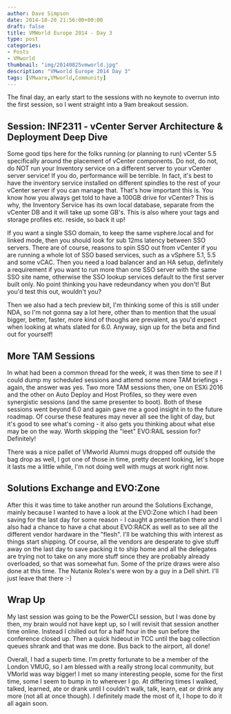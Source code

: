 ```yaml
---
author: Dave Simpson
date: 2014-10-20 21:56:00+00:00
draft: false
title: VMWorld Europe 2014 - Day 3
type: post
categories:
- Posts
- VMworld
thumbnail: "img/20140825vmworld.jpg"
description: "VMworld Europe 2014 Day 3"
tags: [VMware,VMworld,Community]
---
```


The final day, an early start to the sessions with no keynote to overrun into the first session, so I went straight into a 9am breakout session.  
  
## Session: INF2311 - vCenter Server Architecture & Deployment Deep Dive  
Some good tips here for the folks running (or planning to run) vCenter 5.5 specifically around the placement of vCenter components. Do not, do not, do NOT run your Inventory service on a different server to your vCenter server service! If you do, performance will be terrible. In fact, it's best to have the inventory service installed on different spindles to the rest of your vCenter server if you can manage that. That's how important this is. You know how you always get told to have a 100GB drive for vCenter? This is why, the Inventory Service has its own local database, separate from the vCenter DB and it will take up some GB's. This is also where your tags and storage profiles etc. reside, so back it up!  
  
If you want a single SSO domain, to keep the same vsphere.local and for linked mode, then you should look for sub 12ms latency between SSO servers. There are of course, reasons to spin SSO out from vCenter if you are running a whole lot of SSO based services, such as a vSphere 5.1, 5.5 and some vCAC. Then you need a load balancer and an HA setup, definitely a requirement if you want to run more than one SSO server with the same SSO site name, otherwise the SSO lookup services default to the first server built only. No point thinking you have redeundancy when you don't! But you'd test this out, wouldn't you?  
  
Then we also had a tech preview bit, I'm thinking some of this is still under NDA, so I'm not gonna say a lot here, other than to mention that the usual bigger, better, faster, more kind of thoughs are prevalent, as you'd expect when looking at whats slated for 6.0. Anyway, sign up for the beta and find out for yourself!  

## More TAM Sessions
In what had been a common thread for the week, it was then time to see if I could dump my scheduled sessions and attemd some more TAM briefings - again, the answer was yes. Two more TAM sessions then, one on ESXi 2016 and the other on Auto Deploy and Host Profiles, so they were even synergistic sessions (and the same presenter to boot). Both of these sessions went beyond 6.0 and again gave me a good insight in to the future roadmap. Of course these features may never all see the light of day, but it's good to see what's coming - it also gets you thinking about what else may be on the way. Worth skipping the "leet" EVO:RAIL session for? Definitely!  
  
There was a nice pallet of VMworld Alumni mugs dropped off outside the bag drop as well, I got one of those in time, pretty decent looking, let's hope it lasts me a little while, I'm not doing well with mugs at work right now.   

## Solutions Exchange and EVO:Zone  
After this it was time to take another run around the Solutions Exchange, mainly because I wanted to have a look at the EVO:Zone which I had been saving for the last day for some reason - I caught a presentation there and I also had a chance to have a chat about EVO:RACK as well as to see all the different vendor hardware in the "flesh". I'll be watching this with interest as things start shipping. Of course, all the vendors are desperate to give stuff away on the last day to save packing it to ship home and all the delegates are trying not to take on any more stuff since they are probably already overloaded, so that was somewhat fun. Some of the prize draws were also done at this time. The Nutanix Rolex's were won by a guy in a Dell shirt. I'll just leave that there :-)  

## Wrap Up
My last session was going to be the PowerCLI session, but I was done by then, my brain would not have kept up, so I will revisit that session another time online. Instead I chilled out for a half hour in the sun before the conference closed up. Then a quick hideout in TCC until the bag collection queues shrank and that was me done. Bus back to the airport, all done!  

Overall, I had a superb time. I'm pretty fortunate to be a member of the London VMUG, so I am blessed with a really strong local community, but VMorld was way bigger! I met so many interesting people, some for the first time, some I seem to bump in to wherever I go. At differing times I walked, talked, learned, ate or drank until I couldn't walk, talk, learn, eat or drink any more (not all at once though). I definitely made the most of it, I hope to do it all again soon.
